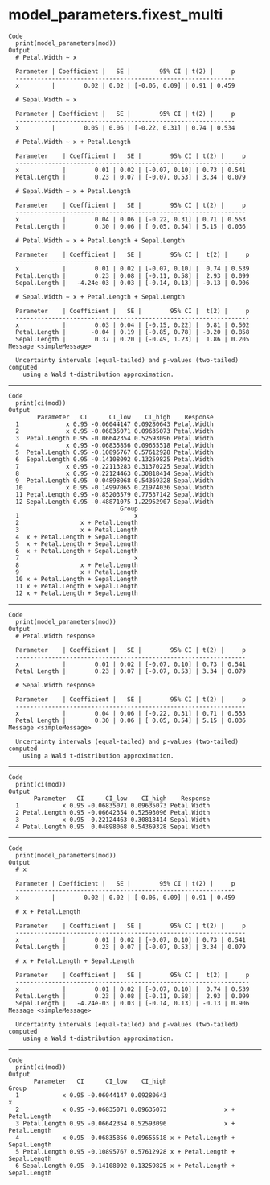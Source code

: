 # model_parameters.fixest_multi

    Code
      print(model_parameters(mod))
    Output
      # Petal.Width ~ x
      
      Parameter | Coefficient |   SE |        95% CI | t(2) |     p
      -------------------------------------------------------------
      x         |        0.02 | 0.02 | [-0.06, 0.09] | 0.91 | 0.459
      
      # Sepal.Width ~ x
      
      Parameter | Coefficient |   SE |        95% CI | t(2) |     p
      -------------------------------------------------------------
      x         |        0.05 | 0.06 | [-0.22, 0.31] | 0.74 | 0.534
      
      # Petal.Width ~ x + Petal.Length
      
      Parameter    | Coefficient |   SE |        95% CI | t(2) |     p
      ----------------------------------------------------------------
      x            |        0.01 | 0.02 | [-0.07, 0.10] | 0.73 | 0.541
      Petal.Length |        0.23 | 0.07 | [-0.07, 0.53] | 3.34 | 0.079
      
      # Sepal.Width ~ x + Petal.Length
      
      Parameter    | Coefficient |   SE |        95% CI | t(2) |     p
      ----------------------------------------------------------------
      x            |        0.04 | 0.06 | [-0.22, 0.31] | 0.71 | 0.553
      Petal.Length |        0.30 | 0.06 | [ 0.05, 0.54] | 5.15 | 0.036
      
      # Petal.Width ~ x + Petal.Length + Sepal.Length
      
      Parameter    | Coefficient |   SE |        95% CI |  t(2) |     p
      -----------------------------------------------------------------
      x            |        0.01 | 0.02 | [-0.07, 0.10] |  0.74 | 0.539
      Petal.Length |        0.23 | 0.08 | [-0.11, 0.58] |  2.93 | 0.099
      Sepal.Length |   -4.24e-03 | 0.03 | [-0.14, 0.13] | -0.13 | 0.906
      
      # Sepal.Width ~ x + Petal.Length + Sepal.Length
      
      Parameter    | Coefficient |   SE |        95% CI |  t(2) |     p
      -----------------------------------------------------------------
      x            |        0.03 | 0.04 | [-0.15, 0.22] |  0.81 | 0.502
      Petal.Length |       -0.04 | 0.19 | [-0.85, 0.78] | -0.20 | 0.858
      Sepal.Length |        0.37 | 0.20 | [-0.49, 1.23] |  1.86 | 0.205
    Message <simpleMessage>
      
      Uncertainty intervals (equal-tailed) and p-values (two-tailed) computed
        using a Wald t-distribution approximation.

---

    Code
      print(ci(mod))
    Output
            Parameter   CI      CI_low    CI_high    Response
      1             x 0.95 -0.06044147 0.09280643 Petal.Width
      2             x 0.95 -0.06835071 0.09635073 Petal.Width
      3  Petal.Length 0.95 -0.06642354 0.52593096 Petal.Width
      4             x 0.95 -0.06835856 0.09655518 Petal.Width
      5  Petal.Length 0.95 -0.10895767 0.57612928 Petal.Width
      6  Sepal.Length 0.95 -0.14108092 0.13259825 Petal.Width
      7             x 0.95 -0.22113283 0.31370225 Sepal.Width
      8             x 0.95 -0.22124463 0.30818414 Sepal.Width
      9  Petal.Length 0.95  0.04898068 0.54369328 Sepal.Width
      10            x 0.95 -0.14997065 0.21974036 Sepal.Width
      11 Petal.Length 0.95 -0.85203579 0.77537142 Sepal.Width
      12 Sepal.Length 0.95 -0.48871075 1.22952907 Sepal.Width
                                   Group
      1                                x
      2                 x + Petal.Length
      3                 x + Petal.Length
      4  x + Petal.Length + Sepal.Length
      5  x + Petal.Length + Sepal.Length
      6  x + Petal.Length + Sepal.Length
      7                                x
      8                 x + Petal.Length
      9                 x + Petal.Length
      10 x + Petal.Length + Sepal.Length
      11 x + Petal.Length + Sepal.Length
      12 x + Petal.Length + Sepal.Length

---

    Code
      print(model_parameters(mod))
    Output
      # Petal.Width response
      
      Parameter    | Coefficient |   SE |        95% CI | t(2) |     p
      ----------------------------------------------------------------
      x            |        0.01 | 0.02 | [-0.07, 0.10] | 0.73 | 0.541
      Petal Length |        0.23 | 0.07 | [-0.07, 0.53] | 3.34 | 0.079
      
      # Sepal.Width response
      
      Parameter    | Coefficient |   SE |        95% CI | t(2) |     p
      ----------------------------------------------------------------
      x            |        0.04 | 0.06 | [-0.22, 0.31] | 0.71 | 0.553
      Petal Length |        0.30 | 0.06 | [ 0.05, 0.54] | 5.15 | 0.036
    Message <simpleMessage>
      
      Uncertainty intervals (equal-tailed) and p-values (two-tailed) computed
        using a Wald t-distribution approximation.

---

    Code
      print(ci(mod))
    Output
           Parameter   CI      CI_low    CI_high    Response
      1            x 0.95 -0.06835071 0.09635073 Petal.Width
      2 Petal.Length 0.95 -0.06642354 0.52593096 Petal.Width
      3            x 0.95 -0.22124463 0.30818414 Sepal.Width
      4 Petal.Length 0.95  0.04898068 0.54369328 Sepal.Width

---

    Code
      print(model_parameters(mod))
    Output
      # x
      
      Parameter | Coefficient |   SE |        95% CI | t(2) |     p
      -------------------------------------------------------------
      x         |        0.02 | 0.02 | [-0.06, 0.09] | 0.91 | 0.459
      
      # x + Petal.Length
      
      Parameter    | Coefficient |   SE |        95% CI | t(2) |     p
      ----------------------------------------------------------------
      x            |        0.01 | 0.02 | [-0.07, 0.10] | 0.73 | 0.541
      Petal.Length |        0.23 | 0.07 | [-0.07, 0.53] | 3.34 | 0.079
      
      # x + Petal.Length + Sepal.Length
      
      Parameter    | Coefficient |   SE |        95% CI |  t(2) |     p
      -----------------------------------------------------------------
      x            |        0.01 | 0.02 | [-0.07, 0.10] |  0.74 | 0.539
      Petal.Length |        0.23 | 0.08 | [-0.11, 0.58] |  2.93 | 0.099
      Sepal.Length |   -4.24e-03 | 0.03 | [-0.14, 0.13] | -0.13 | 0.906
    Message <simpleMessage>
      
      Uncertainty intervals (equal-tailed) and p-values (two-tailed) computed
        using a Wald t-distribution approximation.

---

    Code
      print(ci(mod))
    Output
           Parameter   CI      CI_low    CI_high                           Group
      1            x 0.95 -0.06044147 0.09280643                               x
      2            x 0.95 -0.06835071 0.09635073                x + Petal.Length
      3 Petal.Length 0.95 -0.06642354 0.52593096                x + Petal.Length
      4            x 0.95 -0.06835856 0.09655518 x + Petal.Length + Sepal.Length
      5 Petal.Length 0.95 -0.10895767 0.57612928 x + Petal.Length + Sepal.Length
      6 Sepal.Length 0.95 -0.14108092 0.13259825 x + Petal.Length + Sepal.Length

